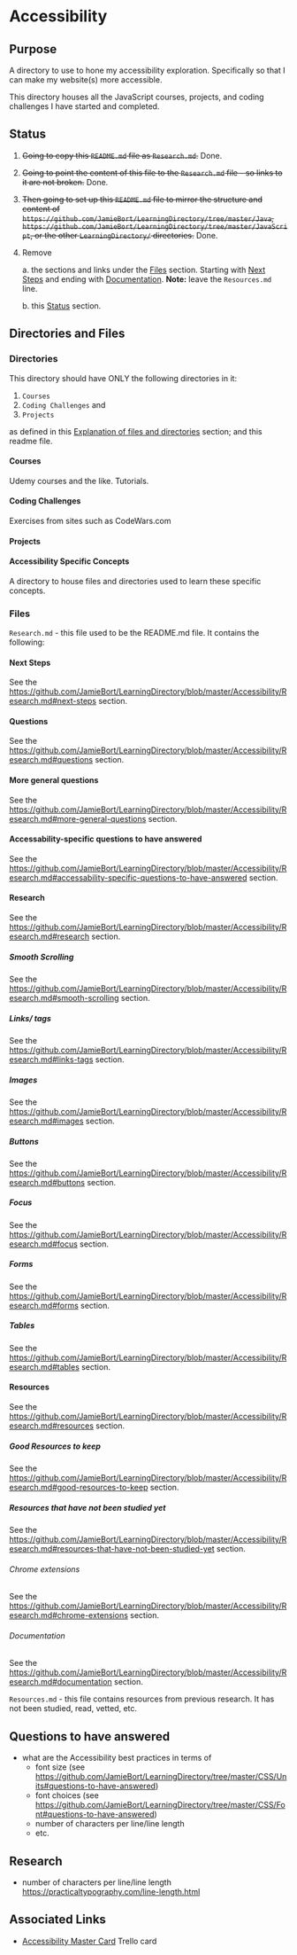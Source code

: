 # Accessibility

## Purpose
A directory to use to hone my accessibility exploration. Specifically so that I can make my website(s) more accessible.

This directory houses all the JavaScript courses, projects, and coding challenges I have started and completed.

## Status
1. ~~Going to copy this `README.md` file as `Research.md`.~~ Done.
2. ~~Going to point the content of this file to the `Research.md` file - so links to it are not broken.~~ Done.
3. ~~Then going to set up this `README.md` file to mirror the structure and content of `https://github.com/JamieBort/LearningDirectory/tree/master/Java`, `https://github.com/JamieBort/LearningDirectory/tree/master/JavaScript`, or the other `LearningDirectory/` directories.~~ Done.
4. Remove 

    a. the sections and links under the [Files](https://github.com/JamieBort/LearningDirectory/tree/master/Accessibility#files) section. Starting with [Next Steps](https://github.com/JamieBort/LearningDirectory/tree/master/Accessibility#next-steps) and ending with [Documentation](https://github.com/JamieBort/LearningDirectory/tree/master/Accessibility#documentation). **Note:** leave the `Resources.md` line.
    
    b. this [Status](https://github.com/JamieBort/LearningDirectory/tree/master/Accessibility#status) section.

## Directories and Files
### Directories

This directory should have ONLY the following directories in it:
1. `Courses`
2. `Coding Challenges` and
3. `Projects`

as defined in this [Explanation of files and directories](https://github.com/JamieBort/LearningDirectory#explanation-of-files-and-directories) section; and this readme file.

#### Courses
Udemy courses and the like. Tutorials.

#### Coding Challenges
Exercises from sites such as CodeWars.com

#### Projects

#### Accessibility Specific Concepts
A directory to house files and directories used to learn these specific concepts.

### Files
`Research.md` - this file used to be the README.md file. It contains the following:

  #### Next Steps
  See the https://github.com/JamieBort/LearningDirectory/blob/master/Accessibility/Research.md#next-steps section.
  #### Questions
  See the https://github.com/JamieBort/LearningDirectory/blob/master/Accessibility/Research.md#questions section.
  #### More general questions
  See the https://github.com/JamieBort/LearningDirectory/blob/master/Accessibility/Research.md#more-general-questions section.
  #### Accessability-specific questions to have answered
  See the https://github.com/JamieBort/LearningDirectory/blob/master/Accessibility/Research.md#accessability-specific-questions-to-have-answered section.
  #### Research
  See the https://github.com/JamieBort/LearningDirectory/blob/master/Accessibility/Research.md#research section.
  ##### Smooth Scrolling
  See the https://github.com/JamieBort/LearningDirectory/blob/master/Accessibility/Research.md#smooth-scrolling section.
  ##### Links/<a> tags
  See the https://github.com/JamieBort/LearningDirectory/blob/master/Accessibility/Research.md#links-tags section.
  ##### Images
  See the https://github.com/JamieBort/LearningDirectory/blob/master/Accessibility/Research.md#images section.
  ##### Buttons
  See the https://github.com/JamieBort/LearningDirectory/blob/master/Accessibility/Research.md#buttons section.
  ##### Focus
  See the https://github.com/JamieBort/LearningDirectory/blob/master/Accessibility/Research.md#focus section.
  ##### Forms
  See the https://github.com/JamieBort/LearningDirectory/blob/master/Accessibility/Research.md#forms section.
  ##### Tables
  See the https://github.com/JamieBort/LearningDirectory/blob/master/Accessibility/Research.md#tables section.
  #### Resources
  See the https://github.com/JamieBort/LearningDirectory/blob/master/Accessibility/Research.md#resources section.
  ##### Good Resources to keep
  See the https://github.com/JamieBort/LearningDirectory/blob/master/Accessibility/Research.md#good-resources-to-keep section.
  ##### Resources that have not been studied yet
  See the https://github.com/JamieBort/LearningDirectory/blob/master/Accessibility/Research.md#resources-that-have-not-been-studied-yet section.
  ###### Chrome extensions
  See the https://github.com/JamieBort/LearningDirectory/blob/master/Accessibility/Research.md#chrome-extensions section.
  ###### Documentation
  See the https://github.com/JamieBort/LearningDirectory/blob/master/Accessibility/Research.md#documentation section.

`Resources.md` - this file contains resources from previous research. It has not been studied, read, vetted, etc.

## Questions to have answered
* what are the Accessibility best practices in terms of 
    * font size (see https://github.com/JamieBort/LearningDirectory/tree/master/CSS/Units#questions-to-have-answered)
    * font choices (see https://github.com/JamieBort/LearningDirectory/tree/master/CSS/Font#questions-to-have-answered)
    * number of characters per line/line length
    * etc. 

## Research
* number of characters per line/line length https://practicaltypography.com/line-length.html

## Associated Links
* [Accessibility Master Card](https://trello.com/c/QiXs2V0r/164-accessibility-master-card) Trello card